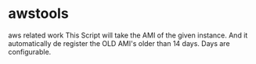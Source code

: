 # awstools
aws related work
This Script will take the AMI of the given instance. And it automatically de register the OLD AMI's older than 14 days. Days are configurable.
